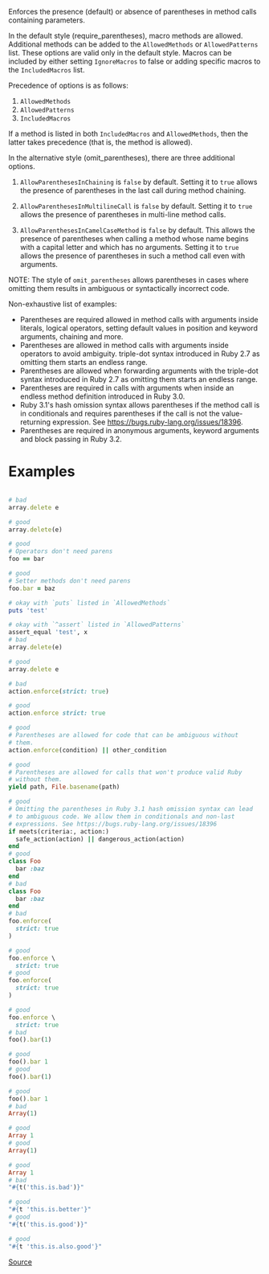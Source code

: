
Enforces the presence (default) or absence of parentheses in
method calls containing parameters.

In the default style (require_parentheses), macro methods are allowed.
Additional methods can be added to the `AllowedMethods` or
`AllowedPatterns` list. These options are valid only in the default
style. Macros can be included by either setting `IgnoreMacros` to false
or adding specific macros to the `IncludedMacros` list.

Precedence of options is as follows:

1. `AllowedMethods`
2. `AllowedPatterns`
3. `IncludedMacros`

If a method is listed in both `IncludedMacros` and `AllowedMethods`,
then the latter takes precedence (that is, the method is allowed).

In the alternative style (omit_parentheses), there are three additional
options.

1. `AllowParenthesesInChaining` is `false` by default. Setting it to
   `true` allows the presence of parentheses in the last call during
   method chaining.

2. `AllowParenthesesInMultilineCall` is `false` by default. Setting it
    to `true` allows the presence of parentheses in multi-line method
    calls.

3. `AllowParenthesesInCamelCaseMethod` is `false` by default. This
    allows the presence of parentheses when calling a method whose name
    begins with a capital letter and which has no arguments. Setting it
    to `true` allows the presence of parentheses in such a method call
    even with arguments.

NOTE: The style of `omit_parentheses` allows parentheses in cases where
omitting them results in ambiguous or syntactically incorrect code.

Non-exhaustive list of examples:

- Parentheses are required allowed in method calls with arguments inside
  literals, logical operators, setting default values in position and
  keyword arguments, chaining and more.
- Parentheses are allowed in method calls with arguments inside
  operators to avoid ambiguity.
  triple-dot syntax introduced in Ruby 2.7 as omitting them starts an
  endless range.
- Parentheses are allowed when forwarding arguments with the
  triple-dot syntax introduced in Ruby 2.7 as omitting them starts an
  endless range.
- Parentheses are required in calls with arguments when inside an
  endless method definition introduced in Ruby 3.0.
- Ruby 3.1's hash omission syntax allows parentheses if the method call
  is in conditionals and requires parentheses if the call
  is not the value-returning expression. See
  https://bugs.ruby-lang.org/issues/18396.
- Parentheses are required in anonymous arguments, keyword arguments
  and block passing in Ruby 3.2.

# Examples

```ruby

# bad
array.delete e

# good
array.delete(e)

# good
# Operators don't need parens
foo == bar

# good
# Setter methods don't need parens
foo.bar = baz

# okay with `puts` listed in `AllowedMethods`
puts 'test'

# okay with `^assert` listed in `AllowedPatterns`
assert_equal 'test', x
# bad
array.delete(e)

# good
array.delete e

# bad
action.enforce(strict: true)

# good
action.enforce strict: true

# good
# Parentheses are allowed for code that can be ambiguous without
# them.
action.enforce(condition) || other_condition

# good
# Parentheses are allowed for calls that won't produce valid Ruby
# without them.
yield path, File.basename(path)

# good
# Omitting the parentheses in Ruby 3.1 hash omission syntax can lead
# to ambiguous code. We allow them in conditionals and non-last
# expressions. See https://bugs.ruby-lang.org/issues/18396
if meets(criteria:, action:)
  safe_action(action) || dangerous_action(action)
end
# good
class Foo
  bar :baz
end
# bad
class Foo
  bar :baz
end
# bad
foo.enforce(
  strict: true
)

# good
foo.enforce \
  strict: true
# good
foo.enforce(
  strict: true
)

# good
foo.enforce \
  strict: true
# bad
foo().bar(1)

# good
foo().bar 1
# good
foo().bar(1)

# good
foo().bar 1
# bad
Array(1)

# good
Array 1
# good
Array(1)

# good
Array 1
# bad
"#{t('this.is.bad')}"

# good
"#{t 'this.is.better'}"
# good
"#{t('this.is.good')}"

# good
"#{t 'this.is.also.good'}"
```

[Source](http://www.rubydoc.info/gems/rubocop/RuboCop/Cop/Style/MethodCallWithArgsParentheses)